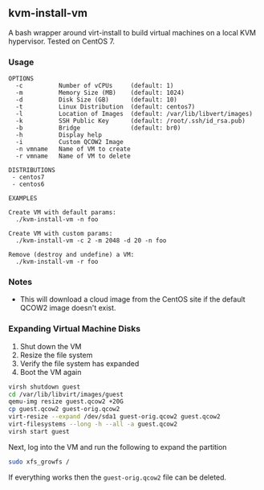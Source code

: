 ## kvm-install-vm

A bash wrapper around virt-install to build virtual machines on a local KVM
hypervisor.  Tested on CentOS 7.

### Usage

```
OPTIONS
  -c          Number of vCPUs     (default: 1)
  -m          Memory Size (MB)    (default: 1024)
  -d          Disk Size (GB)      (default: 10)
  -t          Linux Distribution  (default: centos7)
  -l          Location of Images  (default: /var/lib/libvert/images)
  -k          SSH Public Key      (default: /root/.ssh/id_rsa.pub)
  -b          Bridge              (default: br0)
  -h          Display help
  -i          Custom QCOW2 Image
  -n vmname   Name of VM to create
  -r vmname   Name of VM to delete

DISTRIBUTIONS
 - centos7
 - centos6

EXAMPLES

Create VM with default params:
  ./kvm-install-vm -n foo

Create VM with custom params:
  ./kvm-install-vm -c 2 -m 2048 -d 20 -n foo

Remove (destroy and undefine) a VM:
  ./kvm-install-vm -r foo
```

### Notes

- This will download a cloud image from the CentOS site if the default QCOW2
  image doesn't exist.

### Expanding Virtual Machine Disks
1. Shut down the VM 
2. Resize the file system
3. Verify the file system has expanded
4. Boot the VM again

```bash
virsh shutdown guest
cd /var/lib/libvirt/images/guest
qemu-img resize guest.qcow2 +20G
cp guest.qcow2 guest-orig.qcow2
virt-resize --expand /dev/sda1 guest-orig.qcow2 guest.qcow2
virt-filesystems --long -h --all -a guest.qcow2
virsh start guest
```

Next, log into the VM and run the following to expand the partition
```bash
sudo xfs_growfs /
```

If everything works then the `guest-orig.qcow2` file can be deleted.
